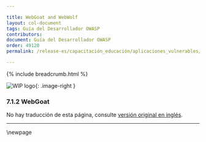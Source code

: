 ```yaml
---

title: WebGoat and WebWolf
layout: col-document
tags: Guía del Desarrollador OWASP
contributors:
document: Guía del Desarrollador OWASP
order: 49120
permalink: /release-es/capacitación_educación/aplicaciones_vulnerables/webgoat/

---
```


{% include breadcrumb.html %}

<style type="text/css">
.image-right {
  height: 180px;
  display: block;
  margin-left: auto;
  margin-right: auto;
  float: right;
}
</style>

![WIP logo](../../../assets/images/dg_wip.png "Trabajo en curso"){: .image-right }

### 7.1.2 WebGoat

No hay traducción de esta página, consulte [versión original en inglés][release090102].

----

[release090102]: https://github.com/OWASP/www-project-developer-guide/blob/main/release/09-training-education/01-vulnerable-apps/02-webgoat.md

\newpage
